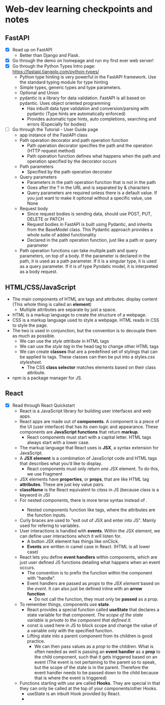 # Web-dev learning checkpoints and notes
## FastAPI
- [x] Read up on FastAPI
  - Better than Django and Flask.
- [x] Go through the demo on homepage and run my first ever web server!
- [x] Go through the Python Types Intro page: https://fastapi.tiangolo.com/python-types/ 
  - Python type hinting is very powerful in the FastAPI framework. Use the standard typing module for type hinting
  - Simple types, generic types and type parameters.
  - Optional and Union
  - pydantic is a library for data validation. FastAPI is all based on pydantic. Uses object oriented programming
      - Has inbuilt data type validation and conversion/parsing with pydantic (Type hints are automatically enforced)
      - Provides automatic type hints, auto completions, searching and errors (Especially for bodies)
- [ ] Go through the Tutorial - User Guide page
  - app instance of the FastAPI class
  - Path operation decorator and path operation function  
    - Path operation decorator specifies the path and the operation (HTTP request method) 
    - Path operation function defines what happens when the path and operation specified by the decorator occurs
  - Path parameters 
    - Specified by the path operation decorator
  - Query parameters
    - Parameters in the path operation function that is not in the path
    - Goes after the ? in the URL and is separated by & characters
    - Query parameters are required unless there is a default value. If you just want to make it optional without a specific value, use None
  - Request body 
    - Since request bodies is sending data, should use POST, PUT, DELETE or PATCH
    - Request bodies in FastAPI is built using Pydantic, and inherits from the BaseModel class. This Pydantic approach provides a whole suite of added functionality
    - Declared in the path operation function, just like a path or query parameter
  - Path operation functions can take multiple path and query parameters, on top of a body. If the parameter is declared in the path, it is used as a path parameter. If it is a singular type, it is used as a query parameter. If it is of type Pyndatic model, it is interpreted as a body request.
  

## HTML/CSS/JavaScript
- The main components of HTML are tags and attributes. <tag attribute="value"> display content </tag> (This whole thing is called an **element**)
  - Multiple attributes are separate by just a space.
- HTML is a markup language to create the structure of a webpage.
- CSS is a markup language used to style a webpage. HTML reads in CSS to style the page. 
- The two is used in conjunction, but the convention is to decouple them as much as possible. 
  - We can use the *style attribute* in HTML tags  
  - We can use the *style tag* in the head tag to change other HTML tags
  - We can create **classes** that are a predefined set of stylings that can be applied to tags. These classes can then be put into a styles.css *stylesheet*.
    - The CSS **class selector** matches elements based on their class attribute.
- npm is a package manager for JS.
 

## React
- [x] Read through React Quickstart
  - React is a JavaScript library for building user interfaces and web apps.
  - React apps are made out of **components**. A component is a piece of the UI (user interface) that has its own logic and appearance. These components are **JavaScript functions** that return **markup**.
    - React components must start with a capital letter. HTML tags always start with a lower case.
  - The markup language that React uses is **JSX**, a syntax extension for JavaScript.
  - A **JSX element** is a combination of JavaScript code and HTML tags that describes what you’d like to display.
    - React components must only return *one* JSX element. To do this, we use Fragment  
  - JSX elements have **properties**, or **props**, that are like HTML tag **attributes**. These are just key value pairs.
  - **className** is the React equivalent to *class* in JS (because class is a keyword in JS)
  - For nested components, there is more terse syntax <Component /> instead of <Component> </Component>.
    - Nested components function like tags, where the attributes are the function inputs. 
  - Curly braces are used to "exit out of JSX and enter into JS". Mainly used for refering to variables.
  - User interactions is handled with **events**. Within the JSX element, we can define user interactions which it will listen for.
    - A button JSX element has things like onClick. 
    - **Events** are written in camel case in React. (HTML is all lower case)
  - React lets you define **event handlers** within components, which are just user defined JS functions detailing what happens when an event occurs.
    - The convention is to prefix the function within the component with "handle".
    - Event handlers are passed as *props* to the *JSX element* based on the *event*. It can also just be defined inline with an **arrow function**
      - Do not call the function, they must only be **passed** as a prop. 
  - To remember things, components use **state**.
    - React provides a special function called **useState** that declares a state variable for that component. *The scope of the state variable is private to the component that defined it.*
    - const is used here in JS to block scope and change the value of a variable only with the specified function.
    - Lifting state into a parent component from its children is good practice.
      - We can then pass values as a *prop* to the children. What is often needed as well is passing an **event handler** as a **prop** to the child component, such that it gets triggered based on an event (The event is not pertaining to the parent so to speak, but the scope of the state is in the parent. Therefore the event handler needs to be passed down to the child because that is where the event is triggered)
  - Functions starting with *use* are called **Hooks**. They are special in that they can only be called at the top of your components/other Hooks.
    - useState is an inbuilt Hook provided by React.
    -   
